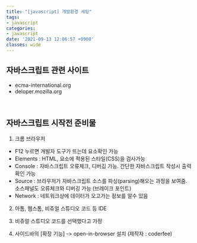 ```yaml
---
title: "[javascript] 개발환경 세팅"
tags:
- javascript
categories:
- javascript
date: '2021-09-13 12:06:57 +0900'
classes: wide
---
```


## 자바스크립트 관련 사이트
- ecma-international.org
- deloper.mozilla.org

<br>

## 자바스크립트 시작전 준비물

1. 크롬 브라우저
 - F12 누르면 개발자 도구가 뜨는데 요소확인 가능
 - Elements : HTML, 요소에 적용된 스타일(CSS)을 검사가능
 - Console : 자바스크립트 오류체크, 디버깅 가능. 간단한 자바스크립트 작성시 출력확인 가능
 - Source : 브라우저가 자바스크립트 소스를 파싱(parsing)해오는 과정을 보여줌. 소스패널도 오류체크와 디버깅 가능 (브레이크 포인트)
- Network : 네트워크상에 데이터가 오고가는 정보를 알수 있음

2. 아톰, 웹스톰, 비쥬얼 스튜디오 코드 등 IDE


3. 비쥬얼 스튜디오 코드를 선택했다고 가정


4. 사이드바의 [확장 기능] -> open-in-browser 설치
(제작자 : coderfee)